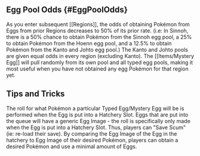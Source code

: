 ## Egg Pool Odds {#EggPoolOdds}

As you enter subsequent [[Regions]], the odds of obtaining Pokémon from Eggs from prior Regions decreases to 50% of its prior rate. (i.e: In Sinnoh, there is a 50% chance to obtain Pokémon from the Sinnoh egg pool, a 25% to obtain Pokémon from the Hoenn egg pool, and a 12.5% to obtain Pokémon from the Kanto and Johto egg pool.)
The Kanto and Johto pools are given equal odds in every region (excluding Kanto).
The [[Items/Mystery Egg]] will pull randomly from its own pool and all typed egg pools, making it most useful when you have not obtained any egg Pokémon for that region yet.

## Tips and Tricks

The roll for what Pokémon a particular Typed Egg/Mystery Egg will be is performed when the Egg is put into a Hatchery Slot.
Eggs that are put into the queue will have a generic Egg Image - the roll is specifically only made when the Egg is put into a Hatchery Slot.
Thus, players can "Save Scum" (ie: re-load their save).
By comparing the Egg Image of the Egg in the hatchery to Egg Image of their desired Pokémon, players can obtain a desired Pokémon and use a minimal amount of Eggs.
